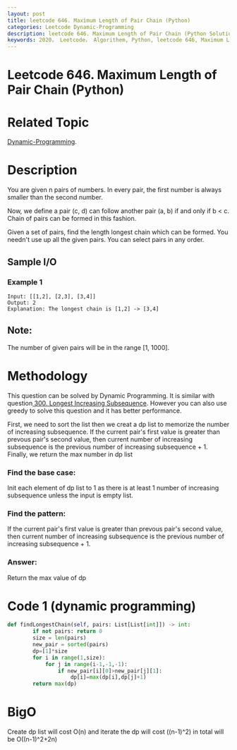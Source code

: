 ```yaml
---
layout: post
title: leetcode 646. Maximum Length of Pair Chain (Python)
categories: Leetcode Dynamic-Programming
description: leetcode 646. Maximum Length of Pair Chain (Python Solution)
keywords: 2020， Leetcode， Algorithem, Python, leetcode 646, Maximum Length of Pair Chain, zhenyu, Dynamic Programming, DP
---
```


# Leetcode 646. Maximum Length of Pair Chain (Python)

# Related Topic
<a href="/categories/#Dynamic-Programming" target="_blank"> Dynamic-Programming</a>.

# Description
You are given n pairs of numbers. In every pair, the first number is always smaller than the second number.

Now, we define a pair (c, d) can follow another pair (a, b) if and only if b < c. Chain of pairs can be formed in this fashion.

Given a set of pairs, find the length longest chain which can be formed. You needn't use up all the given pairs. You can select pairs in any order.


## Sample I/O
### Example 1
```
Input: [[1,2], [2,3], [3,4]]
Output: 2
Explanation: The longest chain is [1,2] -> [3,4]

```

## Note:
The number of given pairs will be in the range [1, 1000].


# Methodology
This question can be solved by Dynamic Programming. It is similar with question<a href="/2020/03/02/lc300/" target="_blank"> 300. Longest Increasing Subsequence</a>. However you can also use greedy to solve this question and it has better performance.

First, we need to sort the list then we creat a dp list to memorize the number of increasing subsequence. If the current pair's first value is greater than prevous pair's second value, then current number of increasing subsequence is the previous number of increasing subsequence + 1. Finally, we return the max number in dp list

### Find the base case:
   
Init each element of dp list to 1 as there is at least 1 number of increasing subsequence unless the input is empty list.

### Find the pattern:
   
If the current pair's first value is greater than prevous pair's second value, then current number of increasing subsequence is the previous number of increasing subsequence + 1.

### Answer:
Return the max value of dp
   

# Code 1 (dynamic programming)
```python
def findLongestChain(self, pairs: List[List[int]]) -> int:
        if not pairs: return 0
        size = len(pairs)
        new_pair = sorted(pairs)
        dp=[1]*size
        for i in range(1,size):
            for j in range(i-1,-1,-1):
                if new_pair[i][0]>new_pair[j][1]:
                    dp[i]=max(dp[i],dp[j]+1)
        return max(dp)
```
# BigO
Create dp list will cost O(n) and iterate the dp will cost ((n-1)^2) in total will be O((n-1)^2+2n)
